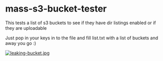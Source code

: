 # mass-s3-bucket-tester
This tests a list of s3 buckets to see if they have dir listings enabled or if they are uploadable

Just pop in your keys in to the file and fill list.txt with a list of buckets and away you go :) 

[![leaking-bucket.jpg](https://s9.postimg.org/rccojbswf/leaking-bucket.jpg)](https://postimg.org/image/e8746n0uj/)

